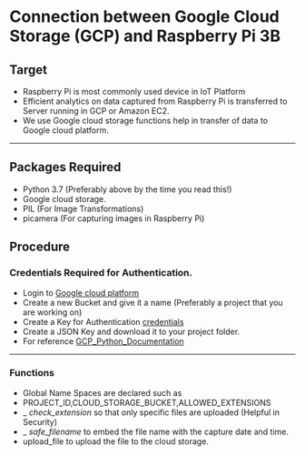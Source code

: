 # Connection between Google Cloud Storage (GCP) and Raspberry Pi 3B

## Target
- Raspberry Pi is most commonly used device in IoT Platform 
- Efficient analytics on data captured from Raspberry Pi is transferred to Server running in GCP or Amazon EC2.
- We use Google cloud storage functions help in transfer of data to Google cloud platform.

---
## Packages Required
- Python 3.7 (Preferably above by the time you read this!)
- Google cloud storage.
- PIL (For Image Transformations)
- picamera (For capturing images in Raspberry Pi)


## Procedure
### Credentials Required for Authentication.
- Login to [Google cloud platform](https://console.cloud.google.com)
- Create a new Bucket and give it a name (Preferably a project that you are working on)
- Create a Key for Authentication [credentials](https://console.cloud.google.com/apis/credentials)
- Create a JSON Key and download it to your project folder.
- For reference [GCP_Python_Documentation](https://cloud.google.com/storage/docs/reference/libraries)
---
### Functions
- Global Name Spaces are declared such as
 - PROJECT_ID,CLOUD_STORAGE_BUCKET,ALLOWED_EXTENSIONS
- _ _check_extension_ so that only specific files are uploaded (Helpful in Security)
- _ _safe_filename_ to embed the file name with the capture date and time.
- upload_file to upload the file to the cloud storage.
